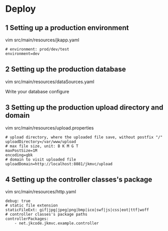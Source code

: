 # Deploy

## 1 Setting up a production environment

vim src/main/resources/jkapp.yaml

```
# environment: prod/dev/test
environment=dev
```
## 2 Setting up the production database

vim src/main/resources/dataSources.yaml

Write your database configure

## 3 Setting up the production upload directory and domain

vim src/main/resources/upload.properties

```
# upload directory, where the uploaded file save, without postfix "/"
uploadDirectory=/var/www/upload
# max file size, unit: B K M G T
maxPostSize=1M
encoding=gbk
# domain to visit uploaded file
uploadDomain=http://localhost:8081/jkmvc/upload
```

## 4 Setting up the controller classes's package

vim src/main/resources/http.yaml

```
debug: true
# static file extension
staticFileExt: gif|jpg|jpeg|png|bmp|ico|swf|js|css|eot|ttf|woff
# controller classes's package paths
controllerPackages:
    - net.jkcode.jkmvc.example.controller
```